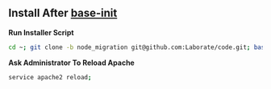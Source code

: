 Install After [base-init](https://github.com/Laborate/base-init)
------------------------------------------
**Run Installer Script**
```bash
cd ~; git clone -b node_migration git@github.com:Laborate/code.git; bash code/init/init.sh;
```

**Ask Administrator To Reload Apache**
```bash
service apache2 reload;
```
